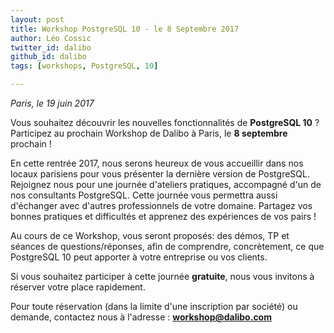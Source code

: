 ```yaml
---
layout: post
title: Workshop PostgreSQL 10 - le 8 Septembre 2017
author: Léo Cossic
twitter_id: dalibo
github_id: dalibo
tags: [workshops, PostgreSQL, 10]

---
```

*Paris, le 19 juin 2017*

Vous souhaitez découvrir les nouvelles fonctionnalités de **PostgreSQL 10** ? Participez au prochain Workshop de Dalibo à Paris, le **8 septembre** prochain !

<!--MORE-->

En cette rentrée 2017, nous serons heureux de vous accueillir dans nos locaux parisiens pour vous présenter la dernière version de PostgreSQL. Rejoignez nous pour une journée d'ateliers pratiques, accompagné d'un de nos consultants PostgreSQL.
Cette journée vous permettra aussi d'échanger avec d'autres professionnels de votre domaine. Partagez vos bonnes pratiques et difficultés et apprenez des expériences de vos pairs !

Au cours de ce Workshop, vous seront proposés: des démos, TP et séances de questions/réponses, afin de comprendre, concrètement, ce que PostgreSQL 10 peut apporter à votre entreprise ou vos clients.

Si vous souhaitez participer à cette journée **gratuite**, nous vous invitons à réserver votre place rapidement.

Pour toute réservation (dans la limite d'une inscription par société) ou demande, contactez nous à l'adresse : **workshop@dalibo.com**
